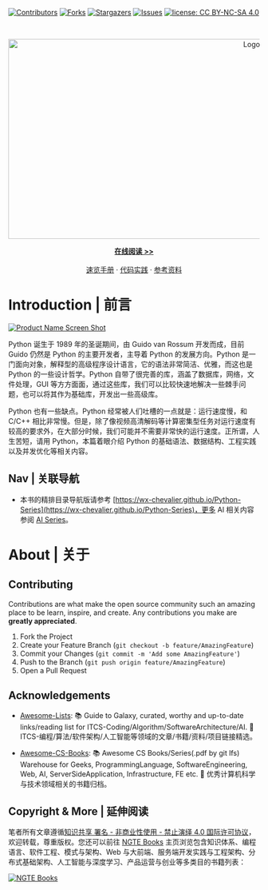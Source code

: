 [![Contributors][contributors-shield]][contributors-url]
[![Forks][forks-shield]][forks-url]
[![Stargazers][stars-shield]][stars-url]
[![Issues][issues-shield]][issues-url]
[![license: CC BY-NC-SA 4.0](https://img.shields.io/badge/license-CC%20BY--NC--SA%204.0-lightgrey.svg)][license-url]

<!-- PROJECT LOGO -->
<br />
<p align="center">
  <a href="https://github.com/wx-chevalier/Python-Series">
    <img src="header.svg" alt="Logo" style="width: 100vw;height: 400px" />
  </a>

  <p align="center">
    <a href="https://github.com/wx-chevalier/Python-Series"><strong>在线阅读 >> </strong></a>
    <br />
    <br />
    <a href="https://github.com/wx-chevalier/Python-Series">速览手册</a>
    ·
    <a href="https://github.com/wx-chevalier/Python-Series/issues">代码实践</a>
    ·
    <a href="https://github.com/wx-chevalier/Python-Series/issues">参考资料</a>

  </p>
</p>

<!-- ABOUT THE PROJECT -->

# Introduction | 前言

[![Product Name Screen Shot](https://s2.ax1x.com/2020/01/06/lr2YdJ.md.png)](https://example.com)

Python 诞生于 1989 年的圣诞期间，由 Guido van Rossum 开发而成，目前 Guido 仍然是 Python 的主要开发者，主导着 Python 的发展方向。Python 是一门面向对象，解释型的高级程序设计语言，它的语法非常简洁、优雅，而这也是 Python 的一些设计哲学。Python 自带了很完善的库，涵盖了数据库，网络，文件处理，GUI 等方方面面，通过这些库，我们可以比较快速地解决一些棘手问题，也可以将其作为基础库，开发出一些高级库。

Python 也有一些缺点。Python 经常被人们吐槽的一点就是：运行速度慢，和 C/C++ 相比非常慢。但是，除了像视频高清解码等计算密集型任务对运行速度有较高的要求外，在大部分时候，我们可能并不需要非常快的运行速度。正所谓，人生苦短，请用 Python，本篇着眼介绍 Python 的基础语法、数据结构、工程实践以及并发优化等相关内容。

## Nav | 关联导航

- 本书的精排目录导航版请参考 [https://wx-chevalier.github.io/Python-Series](https://wx-chevalier.github.io/Python-Series)，更多 AI 相关内容参阅 [AI Series](https://github.com/wx-chevalier/AI-Series)。

# About | 关于

<!-- CONTRIBUTING -->

## Contributing

Contributions are what make the open source community such an amazing place to be learn, inspire, and create. Any contributions you make are **greatly appreciated**.

1. Fork the Project
2. Create your Feature Branch (`git checkout -b feature/AmazingFeature`)
3. Commit your Changes (`git commit -m 'Add some AmazingFeature'`)
4. Push to the Branch (`git push origin feature/AmazingFeature`)
5. Open a Pull Request

<!-- ACKNOWLEDGEMENTS -->

## Acknowledgements

- [Awesome-Lists](https://github.com/wx-chevalier/Awesome-Lists): 📚 Guide to Galaxy, curated, worthy and up-to-date links/reading list for ITCS-Coding/Algorithm/SoftwareArchitecture/AI. 💫 ITCS-编程/算法/软件架构/人工智能等领域的文章/书籍/资料/项目链接精选。

- [Awesome-CS-Books](https://github.com/wx-chevalier/Awesome-CS-Books): :books: Awesome CS Books/Series(.pdf by git lfs) Warehouse for Geeks, ProgrammingLanguage, SoftwareEngineering, Web, AI, ServerSideApplication, Infrastructure, FE etc. :dizzy: 优秀计算机科学与技术领域相关的书籍归档。

## Copyright & More | 延伸阅读

笔者所有文章遵循[知识共享 署名 - 非商业性使用 - 禁止演绎 4.0 国际许可协议](https://creativecommons.org/licenses/by-nc-nd/4.0/deed.zh)，欢迎转载，尊重版权。您还可以前往 [NGTE Books](https://wx-chevalier.github.io/books/) 主页浏览包含知识体系、编程语言、软件工程、模式与架构、Web 与大前端、服务端开发实践与工程架构、分布式基础架构、人工智能与深度学习、产品运营与创业等多类目的书籍列表：

[![NGTE Books](https://s2.ax1x.com/2020/01/18/19uXtI.png)](https://wx-chevalier.github.io/books/)

<!-- MARKDOWN LINKS & IMAGES -->
<!-- https://www.markdownguide.org/basic-syntax/#reference-style-links -->

[contributors-shield]: https://img.shields.io/github/contributors/wx-chevalier/Python-Series.svg?style=flat-square
[contributors-url]: https://github.com/wx-chevalier/Python-Series/graphs/contributors
[forks-shield]: https://img.shields.io/github/forks/wx-chevalier/Python-Series.svg?style=flat-square
[forks-url]: https://github.com/wx-chevalier/Python-Series/network/members
[stars-shield]: https://img.shields.io/github/stars/wx-chevalier/Python-Series.svg?style=flat-square
[stars-url]: https://github.com/wx-chevalier/Python-Series/stargazers
[issues-shield]: https://img.shields.io/github/issues/wx-chevalier/Python-Series.svg?style=flat-square
[issues-url]: https://github.com/wx-chevalier/Python-Series/issues
[license-shield]: https://img.shields.io/github/license/wx-chevalier/Python-Series.svg?style=flat-square
[license-url]: https://github.com/wx-chevalier/Python-Series/blob/master/LICENSE.txt

